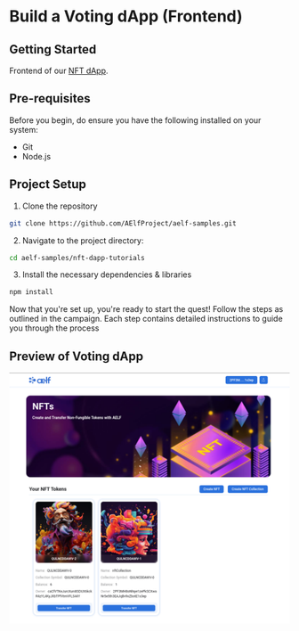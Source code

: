 # Build a Voting dApp (Frontend) 

## Getting Started

Frontend of our [NFT dApp](https://docs.aelf.dev/quick-start/developers/nft-dapp/#step-4---interact-with-deployed-multi-token-smart-contract).

## Pre-requisites

Before you begin, do ensure you have the following installed on your system:

- Git
- Node.js

## Project Setup 

1. Clone the repository
```bash
git clone https://github.com/AElfProject/aelf-samples.git
```

2. Navigate to the project directory:
```bash
cd aelf-samples/nft-dapp-tutorials
```

3. Install the necessary dependencies & libraries
```bash
npm install
```

Now that you're set up, you're ready to start the quest! Follow the steps as outlined in the campaign. Each step contains detailed instructions to guide you through the process

## Preview of Voting dApp

![image](assets/Developer_NFT_Landing_Page.png)

